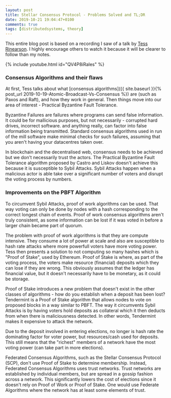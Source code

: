 ```yaml
---
layout: post
title: Stellar Consensus Protocol - Problems Solved and TL;DR
date: 2019-10-21 19:04:47+0100
comments: true
tags: [distributedsystems, theory]
---
```


This entire blog post is based on a recording I saw of a talk by [Tess Rinearson](https://twitter.com/_tessr).
I highly encourage others to watch it because it will be clearer to follow than my notes.

{% include youtube.html id="QV4P8iRales" %}

### Consensus Algorithms and their flaws

At first, Tess talks about what [consensus algorithms]({{ site.baseurl }}{% post_url 2019-10-19-Atomic-Broadcast-Vs-Consensus %}) are (such as Paxos and Raft), and how they work in general.
Then things move into our area of interest - Practical Byzantine Fault Tolerance.

Byzantine Failures are failures where programs can send false information.
It could be for mallicious purposes, but not necessarily - corrupted hard drives, incorrect software. and anything really, can factor into false information being transmitted.
Standard consensus algorithms used in run of the mill software make minimal checks for such failures, assuming that you aren't having your datacentres taken over.

In blockchain and the decentralised web, consensus needs to be achieved but we don't necessarily trust the actors.
The Practical Byzantine Fault Tolerance algorithm proposed by Castro and Liskov doesn't achieve this because it is susceptible to Sybil Attacks.
Sybil Attacks happen when a malicious actor is able take over a significant number of voters and disrupt the voting process by numbers.

### Improvements on the PBFT Algorithm

To circumvent Sybil Attacks, proof of work algorithms can be used.
That way voting can only be done by nodes with a hash corresponding to the correct longest chain of events.
Proof of work consensus algorithms aren't truly consistent, as some information can be lost if it was voted in before a larger chain became part of quorum.

The problem with proof of work algorithms is that they are compute intensive.
They consume a lot of power at scale and also are susceptible to hash rate attacks where more powerfull voters have more voting power.
Tess then presents a solution to not computing so many hashes which is "Proof of Stake", used by Ethereum.
Proof of Stake is where, as part of the voting process, the voters make resource (financial) deposits which they can lose if they are wrong.
This obviously assumes that the ledger has financial value, but it doesn't necessarily have to be monetary, as it could be storage.

Proof of Stake introduces a new problem that doesn't exist in the other classes of algorithms - how do you establish when a deposit has been lost?
Tendermint is a Proof of Stake algorithm that allows nodes to vote on proposed blocks in a way similar to PBFT.
The way it circumvents Sybil Attacks is by having voters hold deposits as collateral which it then deducts from when there is maliciousness detected.
In other words, Tendermint makes it expensive to attack the network.

Due to the deposit involved in entering elections, no longer is hash rate the dominating factor for voter power, but resources/cash used for deposits.
This still means that the "richest" members of a network have the most voting power (can take part in more elections).

Federated Consensus Algorithms, such as the Stellar Consensus Protocol (SCP), don't use Proof of Stake to determine membership.
Instead, Federated Consensus Algorithms uses trust networks.
Trust networks are established by individual members, but are spread in a gossip fashion across a network.
This significantly lowers the cost of elections since it doesn't rely on Proof of Work or Proof of Stake.
One would use Federate Algorithms where the network has at least some elements of trust.
